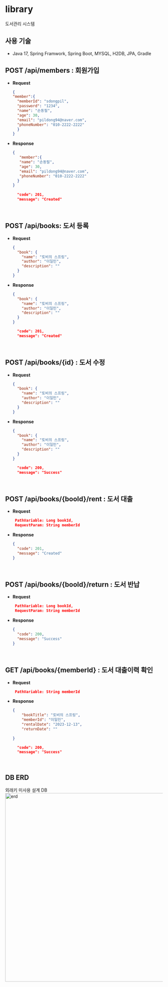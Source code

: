 # library
도서관리 시스템 

## 사용 기술
- Java 17, Spring Framwork, Spring Boot, MYSQL, H2DB, JPA, Gradle 

## POST /api/members  : 회원가입
- **Request**
  ```json
  {
  "member":{
    "memberId": "sdongpil",
    "password": "1234",
    "name": "손동필",
    "age": 30,
    "email": "pildong94@naver.com",
    "phoneNumber": "010-2222-2222"
    }
  }

- **Response**
  ```json
  { 
     "member":{
     "name": "손동필",
     "age": 30,
     "email": "pildong94@naver.com",
     "phoneNumber": "010-2222-2222"
    }
  }
    
    "code": 201,
    "message": "Created" 

<br>

## POST /api/books: 도서 등록
- **Request**
  ```json
  {
    "book": {
      "name": "토비의 스프링",
      "author": "이일민",
      "description": ""
    }
  }

- **Response**
  ```json
  {
    "book": {
      "name": "토비의 스프링",
      "author": "이일민",
      "description": ""
    }
  }

    "code": 201,
    "message": "Created" 
  
<br>

## POST /api/books/{id} : 도서 수정
- **Request**
  ```json
  {
    "book": {
      "name": "토비의 스프링",
      "author": "이일민",
      "description": ""
    }
  }

- **Response**
  ```json
  {
    "book": {
      "name": "토비의 스프링",
      "author": "이일민",
      "description": ""
    }
  }
  
    "code": 200,
    "message": "Success" 
  
<br>

## POST /api/books/{booId}/rent : 도서 대출
- **Request**
  ```json
   PathVariable: Long bookId, 
   RequestParam: String memberId

- **Response**
  ```json
  { 
    "code": 201,
    "message": "Created" 
  }
<br>

## POST /api/books/{booId}/return : 도서 반납
- **Request**
  ```json
   PathVariable: Long bookId, 
   RequestParam: String memberId

- **Response**
  ```json
  { 
    "code": 200,
    "message": "Success" 
  }
<br>

## GET /api/books/{memberId} : 도서 대출이력 확인
- **Request**
  ```json
   PathVariable: String memberId

- **Response**
  ```json
  {
      "bookTitle": "토비의 스프링",
      "memberId": "이일민",
      "rentalDate": "2023-12-13",
      "returnDate": ""
    
  }

    "code": 200,
    "message": "Success" 
  
<br>

## DB ERD
외래키 미사용 설계 DB
<br>
<img width="602" alt="erd" src="https://github.com/MuinMusic/MuinMusic/assets/112970256/003d5f71-9f6f-4e90-9977-4f439977258b">

